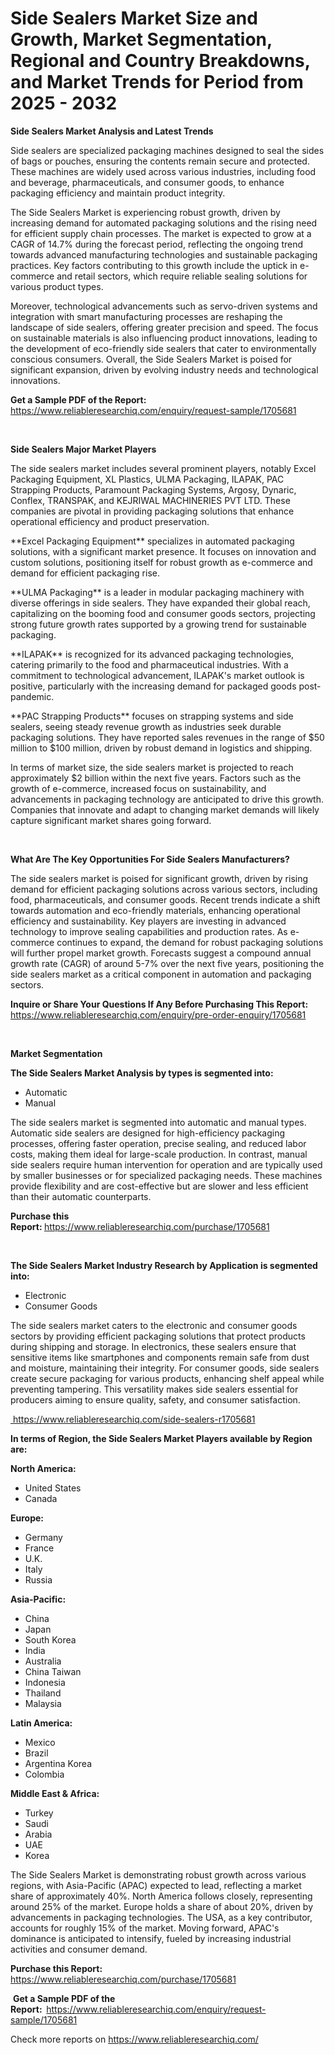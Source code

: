 <p><h1>Side Sealers Market Size and Growth, Market Segmentation, Regional and Country Breakdowns, and Market Trends for Period from 2025 -  2032</h1></p><p><strong>Side Sealers Market Analysis and Latest Trends</strong></p>
<p><p>Side sealers are specialized packaging machines designed to seal the sides of bags or pouches, ensuring the contents remain secure and protected. These machines are widely used across various industries, including food and beverage, pharmaceuticals, and consumer goods, to enhance packaging efficiency and maintain product integrity.</p><p>The Side Sealers Market is experiencing robust growth, driven by increasing demand for automated packaging solutions and the rising need for efficient supply chain processes. The market is expected to grow at a CAGR of 14.7% during the forecast period, reflecting the ongoing trend towards advanced manufacturing technologies and sustainable packaging practices. Key factors contributing to this growth include the uptick in e-commerce and retail sectors, which require reliable sealing solutions for various product types.</p><p>Moreover, technological advancements such as servo-driven systems and integration with smart manufacturing processes are reshaping the landscape of side sealers, offering greater precision and speed. The focus on sustainable materials is also influencing product innovations, leading to the development of eco-friendly side sealers that cater to environmentally conscious consumers. Overall, the Side Sealers Market is poised for significant expansion, driven by evolving industry needs and technological innovations.</p></p>
<p><strong>Get a Sample PDF of the Report:&nbsp;</strong> <a href="https://www.reliableresearchiq.com/enquiry/request-sample/1705681?utm_campaign=3513&utm_medium=2&utm_source=Github&utm_content=ia&utm_term=08042025&utm_id=side-sealers">https://www.reliableresearchiq.com/enquiry/request-sample/1705681</a></p>
<p>&nbsp;</p>
<p><strong>Side Sealers Major Market Players</strong></p>
<p><p>The side sealers market includes several prominent players, notably Excel Packaging Equipment, XL Plastics, ULMA Packaging, ILAPAK, PAC Strapping Products, Paramount Packaging Systems, Argosy, Dynaric, Conflex, TRANSPAK, and KEJRIWAL MACHINERIES PVT LTD. These companies are pivotal in providing packaging solutions that enhance operational efficiency and product preservation.</p><p>**Excel Packaging Equipment** specializes in automated packaging solutions, with a significant market presence. It focuses on innovation and custom solutions, positioning itself for robust growth as e-commerce and demand for efficient packaging rise. </p><p>**ULMA Packaging** is a leader in modular packaging machinery with diverse offerings in side sealers. They have expanded their global reach, capitalizing on the booming food and consumer goods sectors, projecting strong future growth rates supported by a growing trend for sustainable packaging.</p><p>**ILAPAK** is recognized for its advanced packaging technologies, catering primarily to the food and pharmaceutical industries. With a commitment to technological advancement, ILAPAK's market outlook is positive, particularly with the increasing demand for packaged goods post-pandemic.</p><p>**PAC Strapping Products** focuses on strapping systems and side sealers, seeing steady revenue growth as industries seek durable packaging solutions. They have reported sales revenues in the range of $50 million to $100 million, driven by robust demand in logistics and shipping.</p><p>In terms of market size, the side sealers market is projected to reach approximately $2 billion within the next five years. Factors such as the growth of e-commerce, increased focus on sustainability, and advancements in packaging technology are anticipated to drive this growth. Companies that innovate and adapt to changing market demands will likely capture significant market shares going forward.</p></p>
<p>&nbsp;</p>
<p><strong>What Are The Key Opportunities For Side Sealers Manufacturers?</strong></p>
<p><p>The side sealers market is poised for significant growth, driven by rising demand for efficient packaging solutions across various sectors, including food, pharmaceuticals, and consumer goods. Recent trends indicate a shift towards automation and eco-friendly materials, enhancing operational efficiency and sustainability. Key players are investing in advanced technology to improve sealing capabilities and production rates. As e-commerce continues to expand, the demand for robust packaging solutions will further propel market growth. Forecasts suggest a compound annual growth rate (CAGR) of around 5-7% over the next five years, positioning the side sealers market as a critical component in automation and packaging sectors.</p></p>
<p><strong>Inquire or Share Your Questions If Any Before Purchasing This Report:</strong> <a href="https://www.reliableresearchiq.com/enquiry/pre-order-enquiry/1705681?utm_campaign=3513&utm_medium=2&utm_source=Github&utm_content=ia&utm_term=08042025&utm_id=side-sealers">https://www.reliableresearchiq.com/enquiry/pre-order-enquiry/1705681</a></p>
<p>&nbsp;</p>
<p><strong>Market Segmentation</strong></p>
<p><strong>The Side Sealers Market Analysis by types is segmented into:</strong></p>
<p><ul><li>Automatic</li><li>Manual</li></ul></p>
<p><p>The side sealers market is segmented into automatic and manual types. Automatic side sealers are designed for high-efficiency packaging processes, offering faster operation, precise sealing, and reduced labor costs, making them ideal for large-scale production. In contrast, manual side sealers require human intervention for operation and are typically used by smaller businesses or for specialized packaging needs. These machines provide flexibility and are cost-effective but are slower and less efficient than their automatic counterparts.</p></p>
<p><strong>Purchase this Report:&nbsp;</strong><a href="https://www.reliableresearchiq.com/purchase/1705681?utm_campaign=3513&utm_medium=2&utm_source=Github&utm_content=ia&utm_term=08042025&utm_id=side-sealers">https://www.reliableresearchiq.com/purchase/1705681</a></p>
<p>&nbsp;</p>
<p><strong>The Side Sealers Market Industry Research by Application is segmented into:</strong></p>
<p><ul><li>Electronic</li><li>Consumer Goods</li></ul></p>
<p><p>The side sealers market caters to the electronic and consumer goods sectors by providing efficient packaging solutions that protect products during shipping and storage. In electronics, these sealers ensure that sensitive items like smartphones and components remain safe from dust and moisture, maintaining their integrity. For consumer goods, side sealers create secure packaging for various products, enhancing shelf appeal while preventing tampering. This versatility makes side sealers essential for producers aiming to ensure quality, safety, and consumer satisfaction.</p></p>
<p><a href="https://www.reliableresearchiq.com/side-sealers-r1705681?utm_campaign=3513&utm_medium=2&utm_source=Github&utm_content=ia&utm_term=08042025&utm_id=side-sealers">&nbsp;https://www.reliableresearchiq.com/side-sealers-r1705681</a></p>
<p><strong>In terms of Region, the Side Sealers Market Players available by Region are:</strong></p>
<p>
    <p> <strong> North America: </strong>
        <ul>
            <li>United States</li>
            <li>Canada</li>
        </ul>
        </p> 
    <p> <strong> Europe: </strong>
        <ul>
            <li>Germany</li>
            <li>France</li>
            <li>U.K.</li>
            <li>Italy</li>
            <li>Russia</li>
        </ul>
        </p> 
    <p> <strong> Asia-Pacific: </strong>
        <ul>
            <li>China</li>
            <li>Japan</li>
            <li>South Korea</li>
            <li>India</li>
            <li>Australia</li>
            <li>China Taiwan</li>
            <li>Indonesia</li>
            <li>Thailand</li>
            <li>Malaysia</li>
        </ul>
        </p> 
    <p> <strong> Latin America: </strong>
        <ul>
            <li>Mexico</li>
            <li>Brazil</li>
            <li>Argentina Korea</li>
            <li>Colombia</li>
        </ul>
        </p> 
    <p> <strong> Middle East & Africa: </strong>
        <ul>
            <li>Turkey</li>
            <li>Saudi</li>
            <li>Arabia</li>
            <li>UAE</li>
            <li>Korea</li>
        </ul>
    </p>
    </p>
<p><p>The Side Sealers Market is demonstrating robust growth across various regions, with Asia-Pacific (APAC) expected to lead, reflecting a market share of approximately 40%. North America follows closely, representing around 25% of the market. Europe holds a share of about 20%, driven by advancements in packaging technologies. The USA, as a key contributor, accounts for roughly 15% of the market. Moving forward, APAC's dominance is anticipated to intensify, fueled by increasing industrial activities and consumer demand.</p></p>
<p><strong>Purchase this Report: </strong><a href="https://www.reliableresearchiq.com/purchase/1705681?utm_campaign=3513&utm_medium=2&utm_source=Github&utm_content=ia&utm_term=08042025&utm_id=side-sealers">https://www.reliableresearchiq.com/purchase/1705681</a></p>
<p>&nbsp;<strong>Get a Sample PDF of the Report:&nbsp;&nbsp;</strong><a href="https://www.reliableresearchiq.com/enquiry/request-sample/1705681?utm_campaign=3513&utm_medium=2&utm_source=Github&utm_content=ia&utm_term=08042025&utm_id=side-sealers">https://www.reliableresearchiq.com/enquiry/request-sample/1705681</a></p>
<p><strong></strong></p>
<p>Check more reports on <a href="https://www.reliableresearchiq.com/?utm_campaign=3513&utm_medium=2&utm_source=Github&utm_content=ia&utm_term=08042025&utm_id=side-sealers">https://www.reliableresearchiq.com/</a></p>